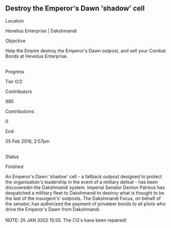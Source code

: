 ## Destroy the Emperor\'s Dawn \'shadow\' cell

Location

Hevelius Enterprise \| Dakshmandi

Objective

Help the Empire destroy the Emperor\'s Dawn outpost, and sell your
Combat Bonds at Hevelius Enterprise.

\
Progress

Tier 0/2

Contributors

985

Contributions

0

End

05 Feb 2016, 2:57pm

\
Status

Finished

An Emperor\'s Dawn \'shadow\' cell - a fallback outpost designed to
protect the organisation\'s leadership in the event of a military
defeat - has been discoveredin the Dakshmandi system. Imperial Senator
Denton Patreus has despatched a millitary fleet to Dakshmandi to destroy
what is thought to be the last of the insurgent\'s\' outposts. The
Dakshmandi Focus, on behalf of the senator, has authorized the payment
of privateer bonds to all pilots who drive the Emperor\'s Dawn from
Dakshmandi.\
\
NOTE: 25 JAN 3302 15:55. The CG\'s have been repaired!
